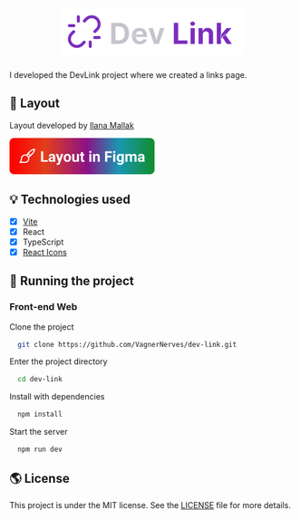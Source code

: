 <h1 align="center">
  <img alt="Dev Link" title="Dev Link" src="./src/assets/devlink.svg" />
</h1>

I developed the DevLink project where we created a links page.

<!-- ## 🎥 Implementation Video

In the GitHub edit, drag the video that it already puts on github itself. -->

## 🎨 Layout

Layout developed by [Ilana Mallak](https://www.linkedin.com/in/ilanamallak/)

[![Layout in Figma](https://github.com/VagnerNerves/default-readme/blob/main/assets/layout-in-figma.svg)](<https://www.figma.com/file/OIpD8h3x06AtyC9wIZNkcz/DevLinks-(Community)?node-id=58%3A415&t=7b129SeoCI5Vaix1-1>)

<!-- ## 👏 Learning and more implementations

Describe what you learned and implemented in the project. -->

## 💡 Technologies used

- [x] [Vite](https://vitejs.dev/)
- [x] React
- [x] TypeScript
- [x] [React Icons](https://react-icons.github.io/react-icons)

## 🚀 Running the project

<!-- ### Back-end

Clone the project

```bash
  git clone https://link-para-o-projeto
```

Enter the project directory

```bash
  cd my-project
```

Install with dependencies

```bash
  npm install
```

Start the server

```bash
  npm run start
``` -->

### Front-end Web

Clone the project

```bash
  git clone https://github.com/VagnerNerves/dev-link.git
```

Enter the project directory

```bash
  cd dev-link
```

Install with dependencies

```bash
  npm install
```

Start the server

```bash
  npm run dev
```

<!-- ## 📝 Routes

[![Run in Postman](https://github.com/VagnerNerves/default-readme/blob/main/assets/run-in-postman.svg)](https://app.getpostman.com/run-collection/link) -->

## 🌎 License

This project is under the MIT license. See the [LICENSE](https://choosealicense.com/licenses/mit/) file for more details.
